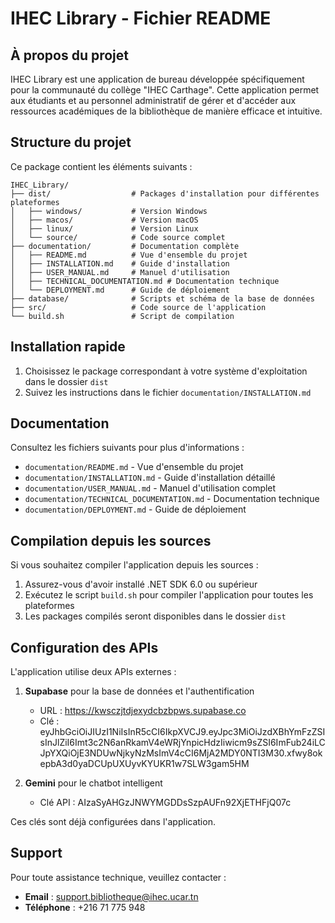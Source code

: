 # IHEC Library - Fichier README

## À propos du projet

IHEC Library est une application de bureau développée spécifiquement pour la communauté du collège "IHEC Carthage". Cette application permet aux étudiants et au personnel administratif de gérer et d'accéder aux ressources académiques de la bibliothèque de manière efficace et intuitive.

## Structure du projet

Ce package contient les éléments suivants :

```
IHEC_Library/
├── dist/                  # Packages d'installation pour différentes plateformes
│   ├── windows/           # Version Windows
│   ├── macos/             # Version macOS
│   ├── linux/             # Version Linux
│   └── source/            # Code source complet
├── documentation/         # Documentation complète
│   ├── README.md          # Vue d'ensemble du projet
│   ├── INSTALLATION.md    # Guide d'installation
│   ├── USER_MANUAL.md     # Manuel d'utilisation
│   ├── TECHNICAL_DOCUMENTATION.md # Documentation technique
│   └── DEPLOYMENT.md      # Guide de déploiement
├── database/              # Scripts et schéma de la base de données
├── src/                   # Code source de l'application
└── build.sh               # Script de compilation
```

## Installation rapide

1. Choisissez le package correspondant à votre système d'exploitation dans le dossier `dist`
2. Suivez les instructions dans le fichier `documentation/INSTALLATION.md`

## Documentation

Consultez les fichiers suivants pour plus d'informations :

- `documentation/README.md` - Vue d'ensemble du projet
- `documentation/INSTALLATION.md` - Guide d'installation détaillé
- `documentation/USER_MANUAL.md` - Manuel d'utilisation complet
- `documentation/TECHNICAL_DOCUMENTATION.md` - Documentation technique
- `documentation/DEPLOYMENT.md` - Guide de déploiement

## Compilation depuis les sources

Si vous souhaitez compiler l'application depuis les sources :

1. Assurez-vous d'avoir installé .NET SDK 6.0 ou supérieur
2. Exécutez le script `build.sh` pour compiler l'application pour toutes les plateformes
3. Les packages compilés seront disponibles dans le dossier `dist`

## Configuration des APIs

L'application utilise deux APIs externes :

1. **Supabase** pour la base de données et l'authentification
   - URL : https://kwsczjtdjexydcbzbpws.supabase.co
   - Clé : eyJhbGciOiJIUzI1NiIsInR5cCI6IkpXVCJ9.eyJpc3MiOiJzdXBhYmFzZSIsInJlZiI6Imt3c2N6anRkamV4eWRjYnpicHdzIiwicm9sZSI6ImFub24iLCJpYXQiOjE3NDUwNjkyNzMsImV4cCI6MjA2MDY0NTI3M30.xfwy8okepbA3d0yaDCUpUXUyvKYUKR1w7SLW3gam5HM

2. **Gemini** pour le chatbot intelligent
   - Clé API : AIzaSyAHGzJNWYMGDDsSzpAUFn92XjETHFjQ07c

Ces clés sont déjà configurées dans l'application.

## Support

Pour toute assistance technique, veuillez contacter :

- **Email** : support.bibliotheque@ihec.ucar.tn
- **Téléphone** : +216 71 775 948
